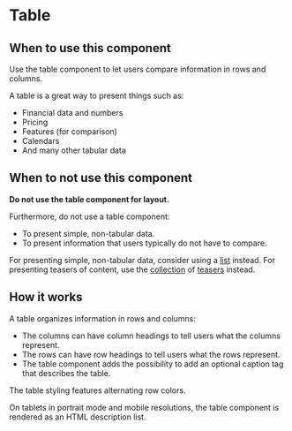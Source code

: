 # Table

## When to use this component

Use the table component to let users compare information in rows and columns.

A table is a great way to present things such as:
* Financial data and numbers
* Pricing
* Features (for comparison)
* Calendars
* And many other tabular data

## When to not use this component

**Do not use the table component for layout.**

Furthermore, do not use a table component:
* To present simple, non-tabular data.
* To present information that users typically do not have to compare.

For presenting simple, non-tabular data, consider using a <a href="{{path './list.html'}}">list</a> instead. For presenting teasers of content, use the <a href="{{path './collection.html'}}">collection</a> of <a href="{{path './teaser.html'}}">teasers</a> instead.

## How it works

A table organizes information in rows and columns:

* The columns can have column headings to tell users what the columns represent.
* The rows can have row headings to tell users what the rows represent.
* The table component adds the possibility to add an optional caption tag that describes the table.

The table styling features alternating row colors.

On tablets in portrait mode and mobile resolutions, the table component is rendered as an HTML description list.